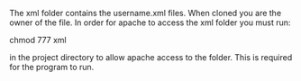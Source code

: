 The xml folder contains the username.xml files. When cloned you are the owner of
the file. In order for apache to access the xml folder you must run:

chmod 777 xml

in the project directory to allow apache access to the folder. This is required
for the program to run.
